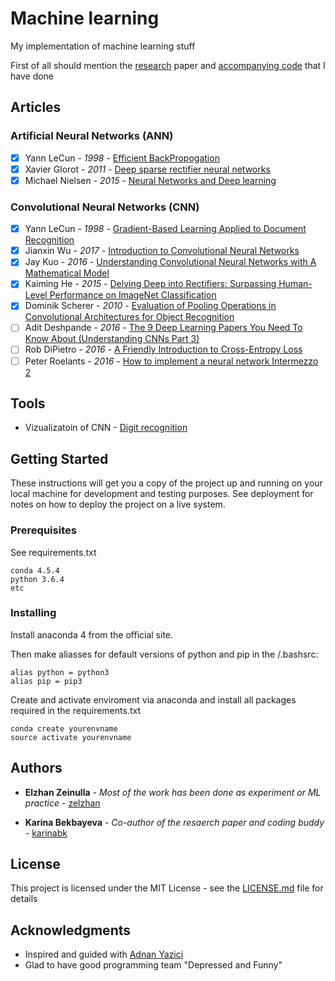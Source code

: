# Machine learning

My implementation of machine learning stuff

First of all should mention the [research](https://github.com/zelzhan/Machine-learning/blob/master/research/Comparative%20study%20of%20the%20classification%20models%20for%20prediction%20of%20the%20bank%20telemarketing%20efficiency.pdf) paper and [accompanying code](https://github.com/zelzhan/Machine-learning/tree/master/research) that I have done

## Articles

### Artificial Neural Networks (ANN)
- [X] Yann LeCun - *1998* - [Efficient BackPropogation](http://yann.lecun.com/exdb/publis/pdf/lecun-98b.pdf)
- [X] Xavier Glorot - *2011* - [Deep sparse rectifier neural networks](http://proceedings.mlr.press/v15/glorot11a/glorot11a.pdf)
- [X] Michael Nielsen - *2015* - [Neural Networks and Deep learning](http://neuralnetworksanddeeplearning.com/chap2.html)

### Convolutional Neural Networks (CNN)

- [X] Yann LeCun - *1998* - [Gradient-Based Learning Applied to Document Recognition](http://yann.lecun.com/exdb/publis/pdf/lecun-01a.pdf)
- [X] Jianxin Wu - *2017* - [Introduction to Convolutional Neural Networks](https://pdfs.semanticscholar.org/450c/a19932fcef1ca6d0442cbf52fec38fb9d1e5.pdf)
- [X] Jay Kuo - *2016* - [Understanding Convolutional Neural Networks with A Mathematical Model](https://arxiv.org/pdf/1609.04112.pdf)
- [X] Kaiming He - *2015* - [Delving Deep into Rectifiers: Surpassing Human-Level Performance on ImageNet Classification](https://arxiv.org/pdf/1502.01852.pdf)
- [X] Dominik Scherer - *2010* - [Evaluation of Pooling Operations in Convolutional Architectures for Object Recognition](http://ais.uni-bonn.de/papers/icann2010_maxpool.pdf)
- [ ] Adit Deshpande - *2016* - [The 9 Deep Learning Papers You Need To Know About (Understanding CNNs Part 3)](http://ais.uni-bonn.de/papers/icann2010_maxpool.pdf)
- [ ] Rob DiPietro - *2016* - [A Friendly Introduction to Cross-Entropy Loss](https://rdipietro.github.io/friendly-intro-to-cross-entropy-loss/)
- [ ] Peter Roelants - *2016* - [How to implement a neural network Intermezzo 2](http://peterroelants.github.io/posts/neural_network_implementation_intermezzo02/)

## Tools

* Vizualizatoin of CNN - [Digit recognition](http://scs.ryerson.ca/~aharley/vis/conv/flat.html)


## Getting Started

These instructions will get you a copy of the project up and running on your local machine for development and testing purposes. See deployment for notes on how to deploy the project on a live system.

### Prerequisites

See requirements.txt

```
conda 4.5.4
python 3.6.4
etc
```

### Installing

Install anaconda 4 from the official site.

Then make aliasses for default versions of python and pip in the /.bashsrc:

```
alias python = python3
alias pip = pip3
```

Create and activate enviroment via anaconda and install all packages required in the requirements.txt

```
conda create yourenvname
source activate yourenvname
```

## Authors

* **Elzhan Zeinulla** - *Most of the work has been done as experiment or ML practice* - [zelzhan](https://github.com/zelzhan)

* **Karina Bekbayeva** - *Co-author of the resaerch paper and coding buddy* - [karinabk](https://github.com/karinabk)

## License

This project is licensed under the MIT License - see the [LICENSE.md](LICENSE.md) file for details

## Acknowledgments

* Inspired and guided with [Adnan Yazici](https://sst.nu.edu.kz/adnan-yazici-phd/)
* Glad to have good programming team "Depressed and Funny"
